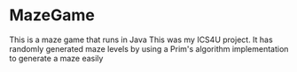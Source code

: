 # MazeGame
This is a maze game that runs in Java
This was my ICS4U project. It has randomly generated maze levels by using a Prim's algorithm implementation to generate a maze easily
